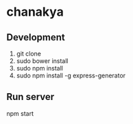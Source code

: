 chanakya
========


Development
--------
1. git clone <repo url>
2. sudo bower install
3. sudo npm install
4. sudo npm install -g express-generator


Run server
--------
npm start
